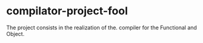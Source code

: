 # compilator-project-fool
The project consists in the realization of the. compiler for the Functional and Object.
